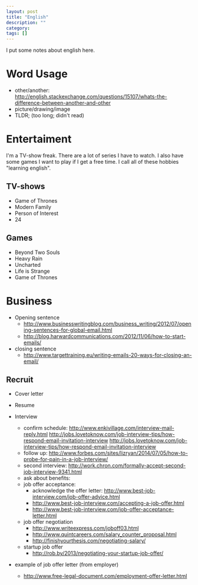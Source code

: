 ```yaml
---
layout: post
title: "English"
description: ""
category: 
tags: []
---
```


I put some notes about english here.

# Word Usage

- other/another: <http://english.stackexchange.com/questions/15107/whats-the-difference-between-another-and-other> 
- picture/drawing/image
- TLDR; (too long; didn't read)

# Entertaiment

I'm a TV-show freak. There are a lot of series I have to watch.
I also have some games I want to play if I get a free time.
I call all of these hobbies "learning english".

## TV-shows

- Game of Thrones
- Modern Family
- Person of Interest
- 24

## Games

- Beyond Two Souls
- Heavy Rain
- Uncharted
- Life is Strange
- Game of Thrones

# Business

- Opening sentence
  - <http://www.businesswritingblog.com/business_writing/2012/07/opening-sentences-for-global-email.html>
  - <http://blog.harwardcommunications.com/2012/11/06/how-to-start-emails/>
- closing sentence
  - <http://www.targettraining.eu/writing-emails-20-ways-for-closing-an-email/>

## Recruit

- Cover letter
- Resume
- Interview
  - confirm schedule:
	<http://www.enkivillage.com/interview-mail-reply.html>
	<http://jobs.lovetoknow.com/job-interview-tips/how-respond-email-invitation-interview>
	<http://jobs.lovetoknow.com/job-interview-tips/how-respond-email-invitation-interview>
  - follow up: <http://www.forbes.com/sites/lizryan/2014/07/05/how-to-probe-for-pain-in-a-job-interview/>
  - second interview: <http://work.chron.com/formally-accept-second-job-interview-9341.html>
  - ask about benefits:
  - job offer acceptance:
	- acknowledge the offer letter: <http://www.best-job-interview.com/job-offer-advice.html>
	- <http://www.best-job-interview.com/accepting-a-job-offer.html>
	- <http://www.best-job-interview.com/job-offer-acceptance-letter.html>
  - job offer negotiation
	- <http://www.writeexpress.com/joboff03.html>
	- <http://www.quintcareers.com/salary_counter_proposal.html>
	- <http://finishyourthesis.com/negotiating-salary/>
  - startup job offer
	- <http://rob.by/2013/negotiating-your-startup-job-offer/>

- example of job offer letter (from employer)
  - <http://www.free-legal-document.com/employment-offer-letter.html>
